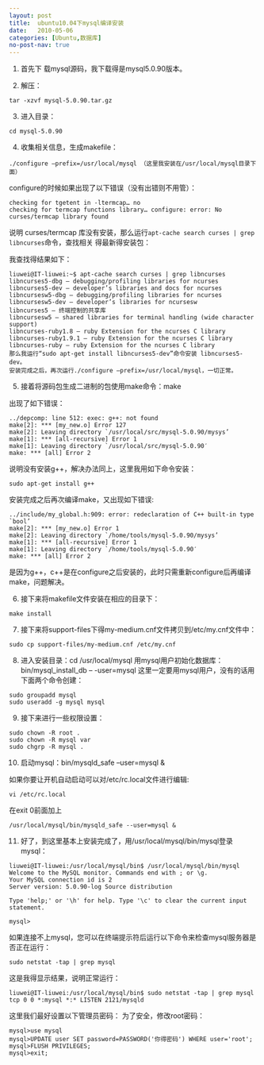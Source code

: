 ```yaml
---
layout: post
title:  ubuntu10.04下mysql编译安装
date:   2010-05-06
categories: [Ubuntu,数据库]
no-post-nav: true
---
```


1. 首先下 载mysql源码，我下载得是mysql5.0.90版本。

2. 解压：

```
tar -xzvf mysql-5.0.90.tar.gz
```

3. 进入目录：

```
cd mysql-5.0.90
```

4. 收集相关信息，生成makefile：

```
./configure –prefix=/usr/local/mysql （这里我安装在/usr/local/mysql目录下面）
```

configure的时候如果出现了以下错误（没有出错则不用管）：

```
checking for tgetent in -ltermcap… no
checking for termcap functions library… configure: error: No curses/termcap library found
```

说明 curses/termcap 库没有安装，那么运行`apt-cache search curses | grep libncurses`命令，查找相关 得最新得安装包：

我查找得结果如下：

```
liuwei@IT-liuwei:~$ apt-cache search curses | grep libncurses
libncurses5-dbg – debugging/profiling libraries for ncurses
libncurses5-dev – developer’s libraries and docs for ncurses
libncursesw5-dbg – debugging/profiling libraries for ncurses
libncursesw5-dev – developer’s libraries for ncursesw
libncurses5 – 终端控制的共享库
libncursesw5 – shared libraries for terminal handling (wide character support)
libncurses-ruby1.8 – ruby Extension for the ncurses C library
libncurses-ruby1.9.1 – ruby Extension for the ncurses C library
libncurses-ruby – ruby Extension for the ncurses C library
那么我运行“sudo apt-get install libncurses5-dev”命令安装 libncurses5-dev。
安装完成之后，再次运行./configure –prefix=/usr/local/mysql，一切正常。
```

5. 接着将源码包生成二进制的包使用make命令：make

出现了如下错误：

```
../depcomp: line 512: exec: g++: not found
make[2]: *** [my_new.o] Error 127
make[2]: Leaving directory `/usr/local/src/mysql-5.0.90/mysys’
make[1]: *** [all-recursive] Error 1
make[1]: Leaving directory `/usr/local/src/mysql-5.0.90′
make: *** [all] Error 2
```

说明没有安装g++，解决办法同上，这里我用如下命令安装：

```
sudo apt-get install g++
```

安装完成之后再次编译make，又出现如下错误:

```
../include/my_global.h:909: error: redeclaration of C++ built-in type `bool’
make[2]: *** [my_new.o] Error 1
make[2]: Leaving directory `/home/tools/mysql-5.0.90/mysys’
make[1]: *** [all-recursive] Error 1
make[1]: Leaving directory `/home/tools/mysql-5.0.90′
make: *** [all] Error 2
```

是因为g++，c++是在configure之后安装的，此时只需重新configure后再编译make，问题解决。

6. 接下来将makefile文件安装在相应的目录下：

```
make install
```

7. 接下来将support-files下得my-medium.cnf文件拷贝到/etc/my.cnf文件中：

```
sudo cp support-files/my-medium.cnf /etc/my.cnf
```

8. 进入安装目录：cd /usr/local/mysql 用mysql用户初始化数据库：bin/mysql_install_db – -user=mysql
这里一定要用mysql用户，没有的话用下面两个命令创建：

```
sudo groupadd mysql
sudo useradd -g mysql mysql
```

9. 接下来进行一些权限设置：

```
sudo chown -R root .
sudo chown -R mysql var
sudo chgrp -R mysql .
```

10. 启动mysql：bin/mysqld_safe –user=mysql &

如果你要让开机自动启动可以对/etc/rc.local文件进行编辑:

```
vi /etc/rc.local
```

在exit 0前面加上

```
/usr/local/mysql/bin/mysqld_safe --user=mysql &
```

11. 好了，到这里基本上安装完成了，用/usr/local/mysql/bin/mysql登录mysql：

```
liuwei@IT-liuwei:/usr/local/mysql/bin$ /usr/local/mysql/bin/mysql
Welcome to the MySQL monitor. Commands end with ; or \g.
Your MySQL connection id is 2
Server version: 5.0.90-log Source distribution

Type 'help;' or '\h' for help. Type '\c' to clear the current input statement.

mysql>
```

如果连接不上mysql，您可以在终端提示符后运行以下命令来检查mysql服务器是否正在运行：

```
sudo netstat -tap | grep mysql
```

这是我得显示结果，说明正常运行：

```
liuwei@IT-liuwei:/usr/local/mysql/bin$ sudo netstat -tap | grep mysql
tcp 0 0 *:mysql *:* LISTEN 2121/mysqld
```

这里我们最好设置以下管理员密码：
为了安全，修改root密码：

```
mysql>use mysql
mysql>UPDATE user SET password=PASSWORD('你得密码') WHERE user='root';
mysql>FLUSH PRIVILEGES;
mysql>exit;
```

